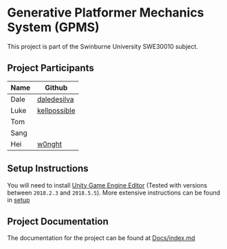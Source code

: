 # Generative Platformer Mechanics System (GPMS)

This project is part of the Swinburne University SWE30010 subject.

## Project Participants

| Name |                     Github                     |
| ---- | ---------------------------------------------- |
| Dale | [daledesilva](https://github.com/daledesilva)  |
| Luke | [kellpossible](http://github.com/kellpossible) |
| Tom  |                                                |
| Sang |                                                |
| Hei  | [w0nght](https://github.com/w0nght)            |

## Setup Instructions

You will need to install [Unity Game Engine Editor](https://unity3d.com/unity/editor) (Tested with versions between `2018.2.3` and `2018.5.5`). More extensive instructions can be found in [setup](Docs/setup.md)

## Project Documentation

The documentation for the project can be found at [Docs/index.md](Docs/index.md)